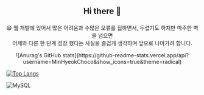 ## <p align ="center"> Hi there 👋 </p>
<p align="center">
😄 웹 개발에 있어서 많은 어려움과 수많은 오류를 접하면서, 두렵기도 하지만 마주한 벽을 넘으면<br>
    어제와 다른 한 단계 성장 했다는 사실을 즐겁게 생각하며 앞으로 나아가려 합니다.
</p>

<div align="center">
![Anurag's GitHub stats](https://github-readme-stats.vercel.app/api?username=MinHyeokChoco&show_icons=true&theme=radical)
</div>

[![Top Langs](https://github-readme-stats.vercel.app/api/top-langs/?username=MinHyeokChoco&layout=donut-vertical)](https://github.com/anuraghazra/github-readme-stats)



![MySQL](https://img.shields.io/badge/mysql-4479A1.svg?style=for-the-badge&logo=mysql&logoColor=white)

<!--
**MinhyeokChoco/MinhyeokChoco** is a ✨ _special_ ✨ repository because its `README.md` (this file) appears on your GitHub profile.

Here are some ideas to get you started:

- 🔭 I’m currently working on ...
- 🌱 I’m currently learning ...
- 👯 I’m looking to collaborate on ...
- 🤔 I’m looking for help with ...
- 💬 Ask me about ...
- 📫 How to reach me: ...
- 😄 Pronouns: ...
- ⚡ Fun fact: ...
-->
